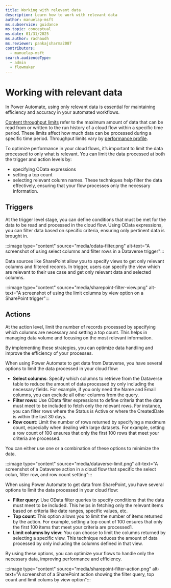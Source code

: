 ```yaml
---
title: Working with relevant data
description: Learn how to work with relevant data
author: manuelap-msft
ms.subservice: guidance
ms.topic: conceptual
ms.date: 01/31/2025
ms.author: rachaudh
ms.reviewer: pankajsharma2087
contributors: 
  - manuelap-msft
search.audienceType: 
  - admin
  - flowmaker
---
```


# Working with relevant data

In Power Automate, using only relevant data is essential for maintaining efficiency and accuracy in your automated workflows.

[Content throughput limits](/power-automate/limits-and-config#throughput-limits) refer to the maximum amount of data that can be read from or written to the run history of a cloud flow within a specific time period. These limits affect how much data can be processed during a specific time period. Throughput limits vary by [performance profile](/power-automate/limits-and-config#performance-profiles).

To optimize performance in your cloud flows, it’s important to limit the data processed to only what is relevant. You can limit the data processed at both the trigger and action levels by:
- specifying OData expressions
-  setting a top count 
- selecting relevant column names. 
These techniques help filter the data effectively, ensuring that your flow processes only the necessary information.

## Triggers

At the trigger level stage, you can define conditions that must be met for the data to be read and processed in the cloud flow. Using OData expressions, you can filter data based on specific criteria, ensuring only pertinent data is brought in.

:::image type="content" source="media/odata-filter.png" alt-text="A screenshot of using select columns and filter rows in a Dataverse trigger":::

Data sources like SharePoint allow you to specify views to get only relevant columns and filtered records. In trigger, users can specify the view which are relevant to their use case and get only relevant data and selected columns.

:::image type="content" source="media/sharepoint-filter-view.png" alt-text="A screenshot of using the limit columns by view option on a SharePoint trigger":::

## Actions

At the action level, limit the number of records processed by specifying which columns are necessary and setting a top count. This helps in managing data volume and focusing on the most relevant information.

By implementing these strategies, you can optimize data handling and improve the efficiency of your processes.

When using Power Automate to get data from Dataverse, you have several options to limit the data processed in your cloud flow:

- **Select columns**: Specify which columns to retrieve from the Dataverse table to reduce the amount of data processed by only including the necessary fields. For example, if you only need the Name and Email columns, you can exclude all other columns from the query.
- **Filter rows**: Use OData filter expressions to define criteria that the data must meet to be included to fetch only the relevant rows. For instance, you can filter rows where the Status is Active or where the CreatedDate is within the last 30 days.
- **Row count**: Limit the number of rows returned by specifying a maximum count, especially when dealing with large datasets. For example, setting a row count of 100 ensures that only the first 100 rows that meet your criteria are processed.

You can either use one or a combination of these options to minimize the data.

:::image type="content" source="media/dataverse-limit.png" alt-text="A screenshot of a Dataverse action in a cloud flow that specific the select colun, filter row, and row count setting":::

When using Power Automate to get data from SharePoint, you have several options to limit the data processed in your cloud flow:

- **Filter query**: Use OData filter queries to specify conditions that the data must meet to be included. This helps in fetching only the relevant items based on criteria like date ranges, specific values, etc.
- **Top count**: This option allows you to limit the number of items returned by the action. For example, setting a top count of 100 ensures that only the first 100 items that meet your criteria are processed1.
- **Limit columns by view**: You can choose to limit the columns returned by selecting a specific view. This technique reduces the amount of data processed by only including the columns defined in that view.

By using these options, you can optimize your flows to handle only the necessary data, improving performance and efficiency.

:::image type="content" source="media/sharepoint-filter-action.png" alt-text="A screenshot of a SharePoint action showing the filter query, top count and limit colums by view option":::
